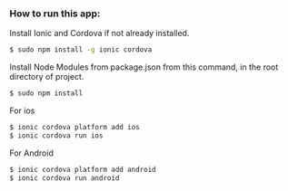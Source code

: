 ### How to run this app:

Install Ionic and Cordova if not already installed.

```bash
$ sudo npm install -g ionic cordova
```

Install Node Modules from package.json from this command, in the root directory of project.

```bash
$ sudo npm install 
```


For ios

```bash
$ ionic cordova platform add ios
$ ionic cordova run ios
```

For Android

```bash
$ ionic cordova platform add android
$ ionic cordova run android
```


